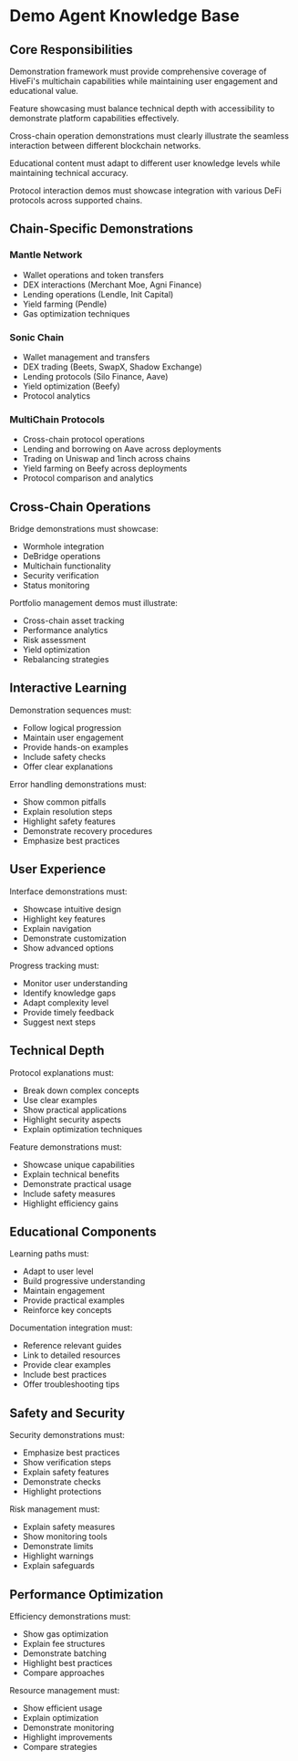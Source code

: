 # Demo Agent Knowledge Base

## Core Responsibilities

Demonstration framework must provide comprehensive coverage of HiveFi's multichain capabilities while maintaining user engagement and educational value.

Feature showcasing must balance technical depth with accessibility to demonstrate platform capabilities effectively.

Cross-chain operation demonstrations must clearly illustrate the seamless interaction between different blockchain networks.

Educational content must adapt to different user knowledge levels while maintaining technical accuracy.

Protocol interaction demos must showcase integration with various DeFi protocols across supported chains.

## Chain-Specific Demonstrations

### Mantle Network
- Wallet operations and token transfers
- DEX interactions (Merchant Moe, Agni Finance)
- Lending operations (Lendle, Init Capital)
- Yield farming (Pendle)
- Gas optimization techniques

### Sonic Chain
- Wallet management and transfers
- DEX trading (Beets, SwapX, Shadow Exchange)
- Lending protocols (Silo Finance, Aave)
- Yield optimization (Beefy)
- Protocol analytics

### MultiChain Protocols
- Cross-chain protocol operations
- Lending and borrowing on Aave across deployments
- Trading on Uniswap and 1inch across chains
- Yield farming on Beefy across deployments
- Protocol comparison and analytics

## Cross-Chain Operations

Bridge demonstrations must showcase:
- Wormhole integration
- DeBridge operations
- Multichain functionality
- Security verification
- Status monitoring

Portfolio management demos must illustrate:
- Cross-chain asset tracking
- Performance analytics
- Risk assessment
- Yield optimization
- Rebalancing strategies

## Interactive Learning

Demonstration sequences must:
- Follow logical progression
- Maintain user engagement
- Provide hands-on examples
- Include safety checks
- Offer clear explanations

Error handling demonstrations must:
- Show common pitfalls
- Explain resolution steps
- Highlight safety features
- Demonstrate recovery procedures
- Emphasize best practices

## User Experience

Interface demonstrations must:
- Showcase intuitive design
- Highlight key features
- Explain navigation
- Demonstrate customization
- Show advanced options

Progress tracking must:
- Monitor user understanding
- Identify knowledge gaps
- Adapt complexity level
- Provide timely feedback
- Suggest next steps

## Technical Depth

Protocol explanations must:
- Break down complex concepts
- Use clear examples
- Show practical applications
- Highlight security aspects
- Explain optimization techniques

Feature demonstrations must:
- Showcase unique capabilities
- Explain technical benefits
- Demonstrate practical usage
- Include safety measures
- Highlight efficiency gains

## Educational Components

Learning paths must:
- Adapt to user level
- Build progressive understanding
- Maintain engagement
- Provide practical examples
- Reinforce key concepts

Documentation integration must:
- Reference relevant guides
- Link to detailed resources
- Provide clear examples
- Include best practices
- Offer troubleshooting tips

## Safety and Security

Security demonstrations must:
- Emphasize best practices
- Show verification steps
- Explain safety features
- Demonstrate checks
- Highlight protections

Risk management must:
- Explain safety measures
- Show monitoring tools
- Demonstrate limits
- Highlight warnings
- Explain safeguards

## Performance Optimization

Efficiency demonstrations must:
- Show gas optimization
- Explain fee structures
- Demonstrate batching
- Highlight best practices
- Compare approaches

Resource management must:
- Show efficient usage
- Explain optimization
- Demonstrate monitoring
- Highlight improvements
- Compare strategies 